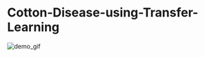 # Cotton-Disease-using-Transfer-Learning

![demo_gif](https://user-images.githubusercontent.com/66901829/157964879-ac14c862-71ca-4299-b551-14ecac86f3b2.gif)
